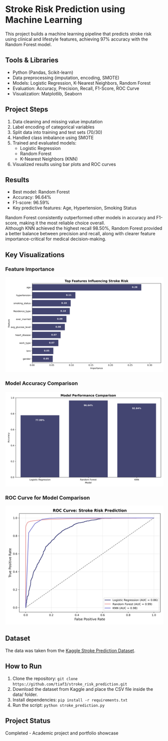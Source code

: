 # Stroke Risk Prediction using Machine Learning

This project builds a machine learning pipeline that predicts stroke risk using clinical and lifestyle features, achieving 97% accuracy with the Random Forest model.

## Tools & Libraries
- Python (Pandas, Scikit-learn)
- Data preprocessing (imputation, encoding, SMOTE)
- Models: Logistic Regression, K-Nearest Neighbors, Random Forest
- Evaluation: Accuracy, Precision, Recall, F1-Score, ROC Curve
- Visualization: Matplotlib, Seaborn

## Project Steps
1. Data cleaning and missing value imputation
2. Label encoding of categorical variables
3. Split data into training and test sets (70/30)
4. Handled class imbalance using SMOTE
5. Trained and evaluated models:
   - Logistic Regression
   - Random Forest
   - K-Nearest Neighbors (KNN)
6. Visualized results using bar plots and ROC curves

## Results
- Best model: Random Forest  
- Accuracy: 96.64%
- F1-score: 96.59%
- Key predictive features: Age, Hypertension, Smoking Status

Random Forest consistently outperformed other models in accuracy and F1-score, making it the most reliable choice overall.  
Although KNN achieved the highest recall 98.50%, Random Forest provided a better balance between precision and recall, along with clearer feature importance-critical for medical decision-making.

## Key Visualizations

### Feature Importance 
![Feature Importance](images/feature_importance.png)

### Model Accuracy Comparison
![Accuracy Bar Chart](images/model_accuracy.png)

### ROC Curve for Model Comparison
![ROC Curve](images/roc_curve.png)

## Dataset
The data was taken from the [Kaggle Stroke Prediction Dataset](https://www.kaggle.com/datasets/fedesoriano/stroke-prediction-dataset).

## How to Run
1. Clone the repository: `git clone https://github.com/tiaf3/stroke_risk_prediction.git`
2. Download the dataset from Kaggle and place the CSV file inside the data/ folder.
3. Install dependencies: `pip install -r requirements.txt`
4. Run the script: `python stroke_prediction.py`

## Project Status
Completed - Academic project and portfolio showcase